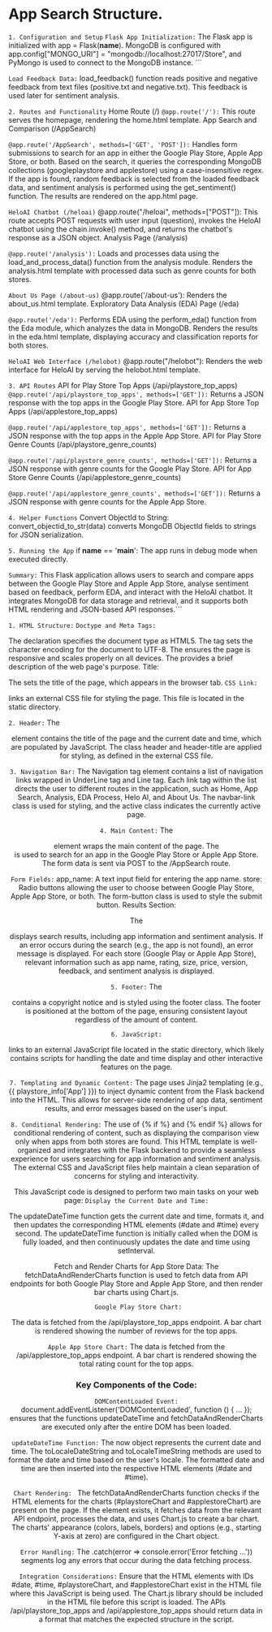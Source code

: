 # App Search Structure.

``` 1. Configuration and Setup ```
``` Flask App Initialization: ```
The Flask app is initialized with app = Flask(__name__).
MongoDB is configured with app.config["MONGO_URI"] = "mongodb://localhost:27017/Store", and PyMongo is used to connect to the MongoDB instance. ```

``` Load Feedback Data: ```
load_feedback() function reads positive and negative feedback from text files (positive.txt and negative.txt).
This feedback is used later for sentiment analysis.

``` 2. Routes and Functionality ```
Home Route (/)
``` @app.route('/'): ``` This route serves the homepage, rendering the home.html template.
App Search and Comparison (/AppSearch)

``` @app.route('/AppSearch', methods=['GET', 'POST']): ```
Handles form submissions to search for an app in either the Google Play Store, Apple App Store, or both.
Based on the search, it queries the corresponding MongoDB collections (googleplaystore and applestore) using a case-insensitive regex.
If the app is found, random feedback is selected from the loaded feedback data, and sentiment analysis is performed using the get_sentiment() function.
The results are rendered on the app.html page.

``` HeloAI Chatbot (/heloai) ```
@app.route("/heloai", methods=["POST"]):
This route accepts POST requests with user input (question), invokes the HeloAI chatbot using the chain.invoke() method, and returns the chatbot's response as a JSON object.
Analysis Page (/analysis)

``` @app.route('/analysis'): ```
Loads and processes data using the load_and_process_data() function from the analysis module.
Renders the analysis.html template with processed data such as genre counts for both stores.

``` About Us Page (/about-us) ```
@app.route('/about-us'):
Renders the about_us.html template.
Exploratory Data Analysis (EDA) Page (/eda)

``` @app.route('/eda'): ```
Performs EDA using the perform_eda() function from the Eda module, which analyzes the data in MongoDB.
Renders the results in the eda.html template, displaying accuracy and classification reports for both stores.

``` HeloAI Web Interface (/helobot) ```
@app.route("/helobot"):
Renders the web interface for HeloAI by serving the helobot.html template.

``` 3. API Routes ``` 
API for Play Store Top Apps (/api/playstore_top_apps)
``` @app.route('/api/playstore_top_apps', methods=['GET']): ```
Returns a JSON response with the top apps in the Google Play Store.
API for App Store Top Apps (/api/applestore_top_apps)

``` @app.route('/api/applestore_top_apps', methods=['GET']): ```
Returns a JSON response with the top apps in the Apple App Store.
API for Play Store Genre Counts (/api/playstore_genre_counts)

``` @app.route('/api/playstore_genre_counts', methods=['GET']): ```
Returns a JSON response with genre counts for the Google Play Store.
API for App Store Genre Counts (/api/applestore_genre_counts)

``` @app.route('/api/applestore_genre_counts', methods=['GET']): ```
Returns a JSON response with genre counts for the Apple App Store.

``` 4. Helper Functions ```
Convert ObjectId to String:
convert_objectid_to_str(data) converts MongoDB ObjectId fields to strings for JSON serialization.

``` 5. Running the App ```
if __name__ == '__main__':
The app runs in debug mode when executed directly.


``` Summary: ```
This Flask application allows users to search and compare apps between the Google Play Store and Apple App Store, analyse sentiment based on feedback, perform EDA, and interact with the HeloAI chatbot. It integrates MongoDB for data storage and retrieval, and it supports both HTML rendering and JSON-based API responses.```




``` 1. HTML Structure: ``` 
``` Doctype and Meta Tags: ```

The <!DOCTYPE html> declaration specifies the document type as HTML5.
The <meta charset="UTF-8"> tag sets the character encoding for the document to UTF-8.
The <meta name="viewport" content="width=device-width, initial-scale=1.0"> ensures the page is responsive and scales properly on all devices.
The <meta name="description" content="..."> provides a brief description of the web page's purpose.
Title:

The <title>App Comparison</title> sets the title of the page, which appears in the browser tab.
``` CSS Link: ```
<link rel="stylesheet" href="static/app.css"> links an external CSS file for styling the page. This file is located in the static directory.

``` 2. Header: ```
The <header> element contains the title of the page and the current date and time, which are populated by JavaScript.
The class header and header-title are applied for styling, as defined in the external CSS file.

``` 3. Navigation Bar: ``` 
The Navigation tag element contains a list of navigation links wrapped in UnderLine tag and Line tag.
Each link tag within the list directs the user to different routes in the application, such as Home, App Search, Analysis, EDA Process, Helo AI, and About Us.
The navbar-link class is used for styling, and the active class indicates the currently active page.

``` 4. Main Content: ```
The <main> element wraps the main content of the page.
The <form> is used to search for an app in the Google Play Store or Apple App Store. The form data is sent via POST to the /AppSearch route.

``` Form Fields: ```
app_name: A text input field for entering the app name.
store: Radio buttons allowing the user to choose between Google Play Store, Apple App Store, or both.
The form-button class is used to style the submit button.
Results Section:

The <div id="results"> displays search results, including app information and sentiment analysis.
If an error occurs during the search (e.g., the app is not found), an error message is displayed.
For each store (Google Play or Apple App Store), relevant information such as app name, rating, size, price, version, feedback, and sentiment analysis is displayed.

``` 5. Footer: ```
The <footer> contains a copyright notice and is styled using the footer class.
The footer is positioned at the bottom of the page, ensuring consistent layout regardless of the amount of content.

``` 6. JavaScript: ```
<script src="static/app.js"></script> links to an external JavaScript file located in the static directory, which likely contains scripts for handling the date and time display and other interactive features on the page.

``` 7. Templating and Dynamic Content: ```
The page uses Jinja2 templating (e.g., {{ playstore_info['App'] }}) to inject dynamic content from the Flask backend into the HTML. This allows for server-side rendering of app data, sentiment results, and error messages based on the user's input.

``` 8. Conditional Rendering: ```
The use of {% if %} and {% endif %} allows for conditional rendering of content, such as displaying the comparison view only when apps from both stores are found.
This HTML template is well-organized and integrates with the Flask backend to provide a seamless experience for users searching for app information and sentiment analysis. The external CSS and JavaScript files help maintain a clean separation of concerns for styling and interactivity.


This JavaScript code is designed to perform two main tasks on your web page:
``` Display the Current Date and Time: ```

The updateDateTime function gets the current date and time, formats it, and then updates the corresponding HTML elements (#date and #time) every second.
The updateDateTime function is initially called when the DOM is fully loaded, and then continuously updates the date and time using setInterval.

Fetch and Render Charts for App Store Data:
The fetchDataAndRenderCharts function is used to fetch data from API endpoints for both Google Play Store and Apple App Store, and then render bar charts using Chart.js.

``` Google Play Store Chart:```

The data is fetched from the /api/playstore_top_apps endpoint.
A bar chart is rendered showing the number of reviews for the top apps.

``` Apple App Store Chart: ```
The data is fetched from the /api/applestore_top_apps endpoint.
A bar chart is rendered showing the total rating count for the top apps.

### Key Components of the Code:

``` DOMContentLoaded Event: ```
document.addEventListener('DOMContentLoaded', function () { ... }); ensures that the functions updateDateTime and fetchDataAndRenderCharts are executed only after the entire DOM has been loaded.

``` updateDateTime Function: ```
The now object represents the current date and time.
The toLocaleDateString and toLocaleTimeString methods are used to format the date and time based on the user's locale.
The formatted date and time are then inserted into the respective HTML elements (#date and #time).

```Chart Rendering: ```
The fetchDataAndRenderCharts function checks if the HTML elements for the charts (#playstoreChart and #applestoreChart) are present on the page.
If the element exists, it fetches data from the relevant API endpoint, processes the data, and uses Chart.js to create a bar chart.
The charts' appearance (colors, labels, borders) and options (e.g., starting Y-axis at zero) are configured in the Chart object.

``` Error Handling: ```
The .catch(error => console.error('Error fetching ...')) segments log any errors that occur during the data fetching process.

``` Integration Considerations: ```
Ensure that the HTML elements with IDs #date, #time, #playstoreChart, and #applestoreChart exist in the HTML file where this JavaScript is being used.
The Chart.js library should be included in the HTML file before this script is loaded.
The APIs /api/playstore_top_apps and /api/applestore_top_apps should return data in a format that matches the expected structure in the script.

